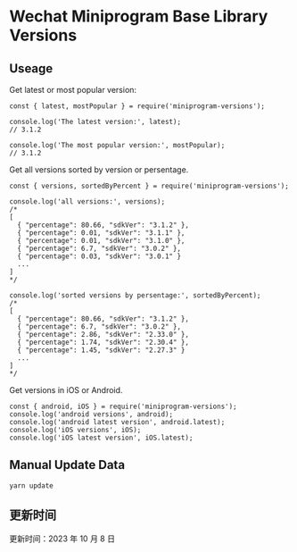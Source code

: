 
# Wechat Miniprogram Base Library Versions

## Useage

Get latest or most popular version:

```;
const { latest, mostPopular } = require('miniprogram-versions');

console.log('The latest version:', latest);
// 3.1.2

console.log('The most popular version:', mostPopular);
// 3.1.2

```

Get all versions sorted by version or persentage.

```
const { versions, sortedByPercent } = require('miniprogram-versions');

console.log('all versions:', versions);
/*
[
  { "percentage": 80.66, "sdkVer": "3.1.2" },
  { "percentage": 0.01, "sdkVer": "3.1.1" },
  { "percentage": 0.01, "sdkVer": "3.1.0" },
  { "percentage": 6.7, "sdkVer": "3.0.2" },
  { "percentage": 0.03, "sdkVer": "3.0.1" }
  ...
]
*/

console.log('sorted versions by persentage:', sortedByPercent);
/*
[
  { "percentage": 80.66, "sdkVer": "3.1.2" },
  { "percentage": 6.7, "sdkVer": "3.0.2" },
  { "percentage": 2.86, "sdkVer": "2.33.0" },
  { "percentage": 1.74, "sdkVer": "2.30.4" },
  { "percentage": 1.45, "sdkVer": "2.27.3" }
  ...
]
*/
```

Get versions in iOS or Android.

```
const { android, iOS } = require('miniprogram-versions');
console.log('android versions', android);
console.log('android latest version', android.latest);
console.log('iOS versions', iOS);
console.log('iOS latest version', iOS.latest);
```

## Manual Update Data

```
yarn update
```

## 更新时间

更新时间：2023 年 10 月 8 日
